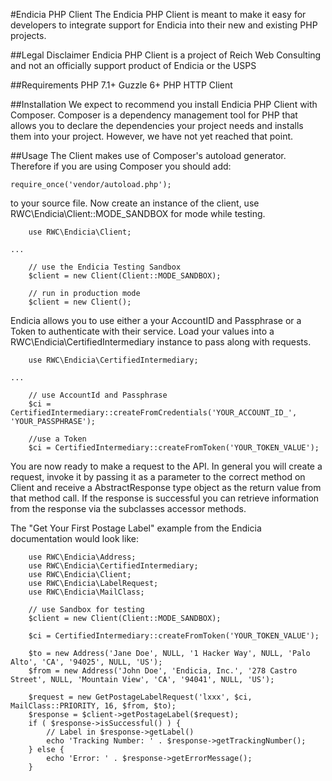 #Endicia PHP Client
The Endicia PHP Client is meant to make it easy for developers to integrate
support for Endicia into their new and existing PHP projects.

##Legal Disclaimer
Endicia PHP Client is a project of Reich Web Consulting and not an
officially support product of Endicia or the USPS

##Requirements
PHP 7.1+
Guzzle 6+ PHP HTTP Client

##Installation
We expect to recommend you install Endicia PHP Client with Composer. Composer
is a dependency management tool for PHP that allows you to declare the
dependencies your project needs and installs them into your project. However,
we have not yet reached that point.

##Usage
The Client makes use of Composer's autoload generator. Therefore if you are
using Composer you should add:

```require_once('vendor/autoload.php');```

to your source file. Now create an instance of the client, use
RWC\Endicia\Client::MODE_SANDBOX for mode while testing.

```
	use RWC\Endicia\Client;

...

	// use the Endicia Testing Sandbox
	$client = new Client(Client::MODE_SANDBOX);

	// run in production mode
	$client = new Client();
```

Endicia allows you to use either a your AccountID and Passphrase or a Token
to authenticate with their service. Load your values into a
RWC\Endicia\CertifiedIntermediary instance to pass along with requests.

```
	use RWC\Endicia\CertifiedIntermediary;

...

	// use AccountId and Passphrase
	$ci = CertifiedIntermediary::createFromCredentials('YOUR_ACCOUNT_ID_', 'YOUR_PASSPHRASE');

	//use a Token
	$ci = CertifiedIntermediary::createFromToken('YOUR_TOKEN_VALUE');
```

You are now ready to make a request to the API. In general you will create a
request, invoke it by passing it as a parameter to the correct method on Client
and receive a AbstractResponse type object as the return value from that method
call. If the response is successful you can retrieve information from the
response via the subclasses accessor methods.

The "Get Your First Postage Label" example from the Endicia documentation
would look like:

```
	use RWC\Endicia\Address;
	use RWC\Endicia\CertifiedIntermediary;
	use RWC\Endicia\Client;
	use RWC\Endicia\LabelRequest;
	use RWC\Endicia\MailClass;

	// use Sandbox for testing
	$client = new Client(Client::MODE_SANDBOX);
	
	$ci = CertifiedIntermediary::createFromToken('YOUR_TOKEN_VALUE');
	
	$to = new Address('Jane Doe', NULL, '1 Hacker Way', NULL, 'Palo Alto', 'CA', '94025', NULL, 'US');
	$from = new Address('John Doe', 'Endicia, Inc.', '278 Castro Street', NULL, 'Mountain View', 'CA', '94041', NULL, 'US');

	$request = new GetPostageLabelRequest('lxxx', $ci, MailClass::PRIORITY, 16, $from, $to);
	$response = $client->getPostageLabel($request);
	if ( $response->isSuccessful() ) {
		// Label in $response->getLabel()
		echo 'Tracking Number: ' . $response->getTrackingNumber();
	} else {
		echo 'Error: ' . $response->getErrorMessage();
	}

```